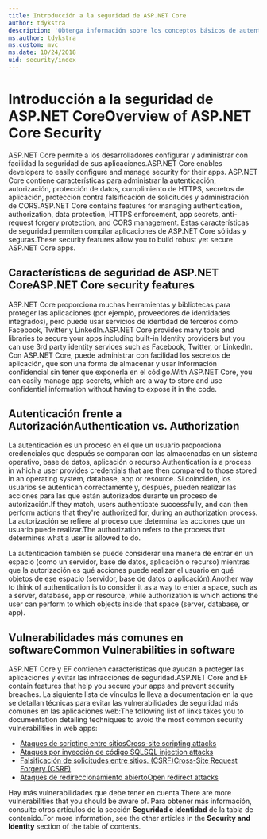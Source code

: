 ```yaml
---
title: Introducción a la seguridad de ASP.NET Core
author: tdykstra
description: 'Obtenga información sobre los conceptos básicos de autenticación, autorización y seguridad en ASP.NET Core.'
ms.author: tdykstra
ms.custom: mvc
ms.date: 10/24/2018
uid: security/index
---
```

# <a name="overview-of-aspnet-core-security"></a><span data-ttu-id="cdbe2-103">Introducción a la seguridad de ASP.NET Core</span><span class="sxs-lookup"><span data-stu-id="cdbe2-103">Overview of ASP.NET Core Security</span></span>

<span data-ttu-id="cdbe2-104">ASP.NET Core permite a los desarrolladores configurar y administrar con facilidad la seguridad de sus aplicaciones.</span><span class="sxs-lookup"><span data-stu-id="cdbe2-104">ASP.NET Core enables developers to easily configure and manage security for their apps.</span></span> <span data-ttu-id="cdbe2-105">ASP.NET Core contiene características para administrar la autenticación, autorización, protección de datos, cumplimiento de HTTPS, secretos de aplicación, protección contra falsificación de solicitudes y administración de CORS.</span><span class="sxs-lookup"><span data-stu-id="cdbe2-105">ASP.NET Core contains features for managing authentication, authorization, data protection, HTTPS enforcement, app secrets, anti-request forgery protection, and CORS management.</span></span> <span data-ttu-id="cdbe2-106">Estas características de seguridad permiten compilar aplicaciones de ASP.NET Core sólidas y seguras.</span><span class="sxs-lookup"><span data-stu-id="cdbe2-106">These security features allow you to build robust yet secure ASP.NET Core apps.</span></span>

## <a name="aspnet-core-security-features"></a><span data-ttu-id="cdbe2-107">Características de seguridad de ASP.NET Core</span><span class="sxs-lookup"><span data-stu-id="cdbe2-107">ASP.NET Core security features</span></span>

<span data-ttu-id="cdbe2-108">ASP.NET Core proporciona muchas herramientas y bibliotecas para proteger las aplicaciones (por ejemplo, proveedores de identidades integrados), pero puede usar servicios de identidad de terceros como Facebook, Twitter y LinkedIn.</span><span class="sxs-lookup"><span data-stu-id="cdbe2-108">ASP.NET Core provides many tools and libraries to secure your apps including built-in Identity providers but you can use 3rd party identity services such as Facebook, Twitter, or LinkedIn.</span></span> <span data-ttu-id="cdbe2-109">Con ASP.NET Core, puede administrar con facilidad los secretos de aplicación, que son una forma de almacenar y usar información confidencial sin tener que exponerla en el código.</span><span class="sxs-lookup"><span data-stu-id="cdbe2-109">With ASP.NET Core, you can easily manage app secrets, which are a way to store and use confidential information without having to expose it in the code.</span></span>

## <a name="authentication-vs-authorization"></a><span data-ttu-id="cdbe2-110">Autenticación frente a Autorización</span><span class="sxs-lookup"><span data-stu-id="cdbe2-110">Authentication vs. Authorization</span></span>

<span data-ttu-id="cdbe2-111">La autenticación es un proceso en el que un usuario proporciona credenciales que después se comparan con las almacenadas en un sistema operativo, base de datos, aplicación o recurso.</span><span class="sxs-lookup"><span data-stu-id="cdbe2-111">Authentication is a process in which a user provides credentials that are then compared to those stored in an operating system, database, app or resource.</span></span> <span data-ttu-id="cdbe2-112">Si coinciden, los usuarios se autentican correctamente y, después, pueden realizar las acciones para las que están autorizados durante un proceso de autorización.</span><span class="sxs-lookup"><span data-stu-id="cdbe2-112">If they match, users authenticate successfully, and can then perform actions that they're authorized for, during an authorization process.</span></span> <span data-ttu-id="cdbe2-113">La autorización se refiere al proceso que determina las acciones que un usuario puede realizar.</span><span class="sxs-lookup"><span data-stu-id="cdbe2-113">The authorization refers to the process that determines what a user is allowed to do.</span></span>

<span data-ttu-id="cdbe2-114">La autenticación también se puede considerar una manera de entrar en un espacio (como un servidor, base de datos, aplicación o recurso) mientras que la autorización es qué acciones puede realizar el usuario en qué objetos de ese espacio (servidor, base de datos o aplicación).</span><span class="sxs-lookup"><span data-stu-id="cdbe2-114">Another way to think of authentication is to consider it as a way to enter a space, such as a server, database, app or resource, while authorization is which actions the user can perform to which objects inside that space (server, database, or app).</span></span>

## <a name="common-vulnerabilities-in-software"></a><span data-ttu-id="cdbe2-115">Vulnerabilidades más comunes en software</span><span class="sxs-lookup"><span data-stu-id="cdbe2-115">Common Vulnerabilities in software</span></span>

<span data-ttu-id="cdbe2-116">ASP.NET Core y EF contienen características que ayudan a proteger las aplicaciones y evitar las infracciones de seguridad.</span><span class="sxs-lookup"><span data-stu-id="cdbe2-116">ASP.NET Core and EF contain features that help you secure your apps and prevent security breaches.</span></span> <span data-ttu-id="cdbe2-117">La siguiente lista de vínculos le lleva a documentación en la que se detallan técnicas para evitar las vulnerabilidades de seguridad más comunes en las aplicaciones web:</span><span class="sxs-lookup"><span data-stu-id="cdbe2-117">The following list of links takes you to documentation detailing techniques to avoid the most common security vulnerabilities in web apps:</span></span>

* [<span data-ttu-id="cdbe2-118">Ataques de scripting entre sitios</span><span class="sxs-lookup"><span data-stu-id="cdbe2-118">Cross-site scripting attacks</span></span>](xref:security/cross-site-scripting)
* [<span data-ttu-id="cdbe2-119">Ataques por inyección de código SQL</span><span class="sxs-lookup"><span data-stu-id="cdbe2-119">SQL injection attacks</span></span>](/ef/core/querying/raw-sql)
* [<span data-ttu-id="cdbe2-120">Falsificación de solicitudes entre sitios. (CSRF)</span><span class="sxs-lookup"><span data-stu-id="cdbe2-120">Cross-Site Request Forgery (CSRF)</span></span>](xref:security/anti-request-forgery)
* [<span data-ttu-id="cdbe2-121">Ataques de redireccionamiento abierto</span><span class="sxs-lookup"><span data-stu-id="cdbe2-121">Open redirect attacks</span></span>](xref:security/preventing-open-redirects)

<span data-ttu-id="cdbe2-122">Hay más vulnerabilidades que debe tener en cuenta.</span><span class="sxs-lookup"><span data-stu-id="cdbe2-122">There are more vulnerabilities that you should be aware of.</span></span> <span data-ttu-id="cdbe2-123">Para obtener más información, consulte otros artículos de la sección **Seguridad e identidad** de la tabla de contenido.</span><span class="sxs-lookup"><span data-stu-id="cdbe2-123">For more information, see the other articles in the **Security and Identity** section of the table of contents.</span></span>
